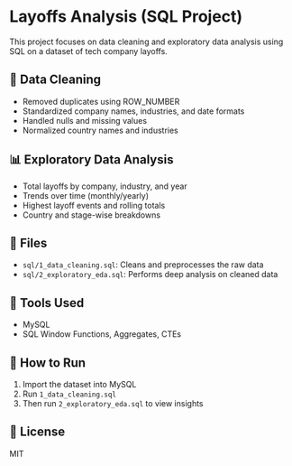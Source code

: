 # Layoffs Analysis (SQL Project)

This project focuses on data cleaning and exploratory data analysis using SQL on a dataset of tech company layoffs.

## 🧹 Data Cleaning
- Removed duplicates using ROW_NUMBER
- Standardized company names, industries, and date formats
- Handled nulls and missing values
- Normalized country names and industries

## 📊 Exploratory Data Analysis
- Total layoffs by company, industry, and year
- Trends over time (monthly/yearly)
- Highest layoff events and rolling totals
- Country and stage-wise breakdowns

## 📁 Files

- `sql/1_data_cleaning.sql`: Cleans and preprocesses the raw data
- `sql/2_exploratory_eda.sql`: Performs deep analysis on cleaned data

## 🔧 Tools Used
- MySQL
- SQL Window Functions, Aggregates, CTEs

## 🚀 How to Run
1. Import the dataset into MySQL
2. Run `1_data_cleaning.sql`
3. Then run `2_exploratory_eda.sql` to view insights

## 📄 License
MIT
